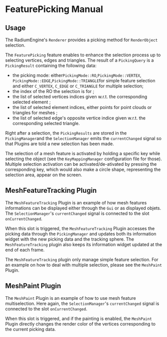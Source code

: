 # FeaturePicking Manual

## Usage

The RadiumEngine's `Renderer` provides a picking method for `RenderObject` selection.

The `FeaturePicking` feature enables to enhance the selection process up to selecting vertices, edges and triangles.
The result of a `PickingQuery` is a `PickingResult` containing the following data:
* the picking mode: either`PickingMode::RO`,`PickingMode::VERTEX`, `PickingMode::EDGE`,`PickingMode::TRIANGLE`for simple feature selection and either `C_VERTEX`, `C_EDGE` or `C_TRIANGLE` for multiple selection;
* the index of the RO the selection is for ;
* the list of selected vertices indices given w.r.t. the corresponding selected element ;
* the list of selected element indices, either points for point clouds or triangles for meshes ;
* the list of selected edge's opposite vertice indice given w.r.t. the corresponding selected triangle.

Right after a selection, the `PickingResults` are stored in the `PickingManager`and the `SelectionManager` emits the `currentChanged` signal so that Plugins are told a new selection has been made.

The selection of a mesh feature is activated by holding a specific key while selecting the object (see the `KeyMappingManager` configuration file for those). Multiple selection activation can be activated/de-ativated by pressing the corresponding key, which would also make a circle shape, representing the selection area, appear on the screen. 

## MeshFeatureTracking Plugin

The `MeshFeatureTracking` Plugin is an example of how mesh features informations can be displayed either through the `Gui` or as displayed objets.
The `SelectionManager`'s `currentChanged` signal is connected to the slot `onCurrentChanged`.

When this slot is triggered, the `MeshFeatureTracking` Plugin accesses the picking data through the `PickingManager` and updates both its information widget with the new picking data and the tracking sphere.
The `MeshFeatureTracking` plugin also keeps its information widget updated at the end of each frame.

The `MeshFeatureTracking` plugin only manage simple feature selection. For an example on how to deal with multiple selection, please see the `MeshPaint` Plugin.

## MeshPaint Plugin

The `MeshPaint` Plugin is an example of how to use mesh feature multiselection.
Here again, the `SelectionManager`'s `currentChanged` signal is connected to the slot `onCurrentChanged`.

When this slot is triggered, and if the painting is enabled, the `MeshPaint` Plugin directly changes the render color of the vertices corresponding to the current picking data.
